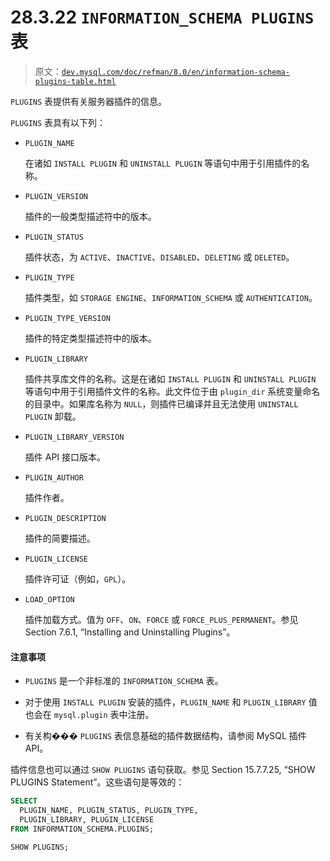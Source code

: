# 28.3.22 `INFORMATION_SCHEMA PLUGINS` 表

> 原文：[`dev.mysql.com/doc/refman/8.0/en/information-schema-plugins-table.html`](https://dev.mysql.com/doc/refman/8.0/en/information-schema-plugins-table.html)

`PLUGINS` 表提供有关服务器插件的信息。

`PLUGINS` 表具有以下列：

+   `PLUGIN_NAME`

    在诸如 `INSTALL PLUGIN` 和 `UNINSTALL PLUGIN` 等语句中用于引用插件的名称。

+   `PLUGIN_VERSION`

    插件的一般类型描述符中的版本。

+   `PLUGIN_STATUS`

    插件状态，为 `ACTIVE`、`INACTIVE`、`DISABLED`、`DELETING` 或 `DELETED`。

+   `PLUGIN_TYPE`

    插件类型，如 `STORAGE ENGINE`、`INFORMATION_SCHEMA` 或 `AUTHENTICATION`。

+   `PLUGIN_TYPE_VERSION`

    插件的特定类型描述符中的版本。

+   `PLUGIN_LIBRARY`

    插件共享库文件的名称。这是在诸如 `INSTALL PLUGIN` 和 `UNINSTALL PLUGIN` 等语句中用于引用插件文件的名称。此文件位于由 `plugin_dir` 系统变量命名的目录中。如果库名称为 `NULL`，则插件已编译并且无法使用 `UNINSTALL PLUGIN` 卸载。

+   `PLUGIN_LIBRARY_VERSION`

    插件 API 接口版本。

+   `PLUGIN_AUTHOR`

    插件作者。

+   `PLUGIN_DESCRIPTION`

    插件的简要描述。

+   `PLUGIN_LICENSE`

    插件许可证（例如，`GPL`）。

+   `LOAD_OPTION`

    插件加载方式。值为 `OFF`、`ON`、`FORCE` 或 `FORCE_PLUS_PERMANENT`。参见 Section 7.6.1, “Installing and Uninstalling Plugins”。

#### 注意事项

+   `PLUGINS` 是一个非标准的 `INFORMATION_SCHEMA` 表。

+   对于使用 `INSTALL PLUGIN` 安装的插件，`PLUGIN_NAME` 和 `PLUGIN_LIBRARY` 值也会在 `mysql.plugin` 表中注册。

+   有关构��� `PLUGINS` 表信息基础的插件数据结构，请参阅 MySQL 插件 API。

插件信息也可以通过 `SHOW PLUGINS` 语句获取。参见 Section 15.7.7.25, “SHOW PLUGINS Statement”。这些语句是等效的：

```sql
SELECT
  PLUGIN_NAME, PLUGIN_STATUS, PLUGIN_TYPE,
  PLUGIN_LIBRARY, PLUGIN_LICENSE
FROM INFORMATION_SCHEMA.PLUGINS;

SHOW PLUGINS;
```
